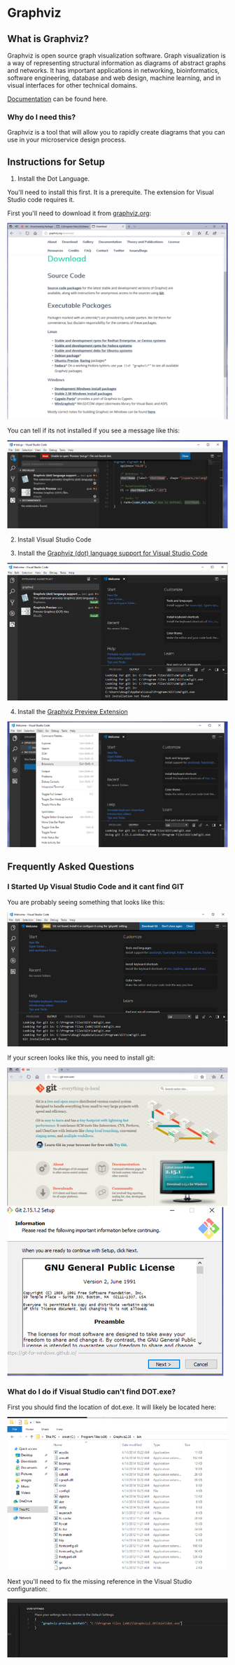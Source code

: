 # Graphviz
## What is Graphviz?

Graphviz is open source graph visualization software. Graph visualization is a way of representing structural information as diagrams of abstract graphs and networks. It has important applications in networking, bioinformatics,  software engineering, database and web design, machine learning, and in visual interfaces for other technical domains. 

[Documentation](http://graphviz.org/) can be found here.

### Why do I need this?

Graphviz is a tool that will allow you to rapidly create diagrams that you can use in your microservice design process. 


## Instructions for Setup

1. Install the Dot Language.

You'll need to install this first.  It is a prerequite.  The extension for Visual Studio code requires it.

First you'll need to download it from [graphviz.org](http://graphviz.org/download):

![image](/resources/8-downloading=dot.PNG)

You can tell if its not installed if you see a message like this:

![image](/resources/7-no-dot-installed.PNG)

2. Install Visual Studio Code

3. Install the [Graphviz (dot) language support for Visual Studio Code](https://marketplace.visualstudio.com/items?itemName=Stephanvs.dot)

![image](/resources/5-GraphViz-extension.PNG)


4. Install the [Graphviz Preview Extension](https://marketplace.visualstudio.com/items?itemName=EFanZh.graphviz-preview)

![image](/resources/6-adding-preview-ext.PNG)

## Frequently Asked Questions

### I Started Up Visual Studio Code and it cant find GIT

You are probably seeing something that looks like this:

![image](/resources/git-not-installed.PNG)

If your screen looks like this, you need to install git:

![image](/resources/install-git.PNG)
![image](/resources/installing-git.PNG)

### What do I do if Visual Studio can't find DOT.exe?

First you should find the location of dot.exe. It will likely be located here:

![image](/resources/Location-of-dot-exe.PNG)

Next you'll need to fix the missing reference in the Visual Studio configuration:

![image](/resources/setting-dot-path.PNG)